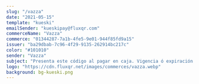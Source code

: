 ```yaml
---
slug: "/vazza"
date: "2021-05-15"
template: "kueski"
emailSender: "kueskipay@fluxqr.com"
commerceName: "Vazza"
commerce: "01344287-7a1b-4fe5-9e01-944f85fd9a15"
issuer: "ba29dbab-7c96-4f29-9135-262914bc217c"
color: "#101010"
sender: "Vazza"
subject: "Presenta este código al pagar en caja. Vigencia ó expiración del código en 24 horas."
logo: "https://cdn.fluxqr.net/images/commerces/vazza.webp"
background: bg-kueski.png
---
```

